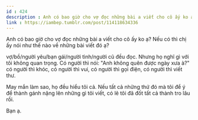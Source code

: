 ```yaml
---
id : 424
description : Anh có bao giờ cho vợ đọc những bài a viết cho cô ấy ko ạ? Nếu có thì chị ấy nói như thế nào về những bài viết đó ạ?
link : https://iambep.tumblr.com/post/114118634336
---
```


Anh có bao giờ cho vợ đọc những bài a viết cho cô ấy ko ạ? Nếu có thì chị
ấy nói như thế nào về những bài viết đó ạ?

vợ/bồ/người yêu/bạn gái/người tình/người cũ đều đọc. Nhưng họ nghĩ gì với
tôi không quan trọng. Có người thì nói: "Anh không quên được ngày xưa à?"
có người thì khóc, có người thì vui, có người thì gọi điện, có người thì
viết thư.

May mắn làm sao, họ đều hiểu tôi cả. Nếu tất cả những thứ đó mà tôi để ý
để thành gánh nặng lên những gì tôi viết, có lẽ tôi đã đốt tất cả thành
tro lâu rồi.

Bạn ạ.